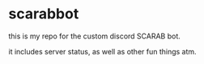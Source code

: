 # scarabbot 
this is my repo for the custom discord SCARAB bot.

it includes server status, as well as other fun things atm.
